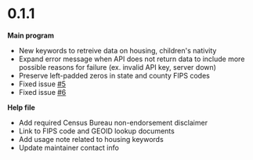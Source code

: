 # 0.1.1

__Main program__

  - New keywords to retreive data on housing, children's nativity
  - Expand error message when API does not return data to include more possible reasons for failure (ex. invalid API key, server down)
  - Preserve left-padded zeros in state and county FIPS codes
  - Fixed issue [#5](https://github.com/CenterOnBudget/getcensus/issues/5)
  - Fixed issue [#6](https://github.com/CenterOnBudget/getcensus/issues/6)
  
__Help file__

  - Add required Census Bureau non-endorsement disclaimer
  - Link to FIPS code and GEOID lookup documents
  - Add usage note related to housing keywords
  - Update maintainer contact info


